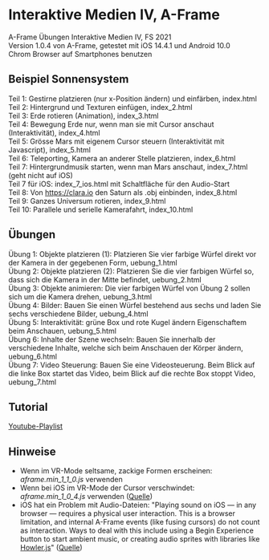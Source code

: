 # Interaktive Medien IV, A-Frame
A-Frame Übungen Interaktive Medien IV, FS 2021  
Version 1.0.4 von A-Frame, getestet mit iOS 14.4.1 und Android 10.0  
Chrom Browser auf Smartphones benutzen  
## Beispiel Sonnensystem
Teil 1: Gestirne platzieren (nur x-Position ändern) und einfärben, index.html  
Teil 2: Hintergrund und Texturen einfügen, index_2.html  
Teil 3: Erde rotieren (Animation), index_3.html  
Teil 4: Bewegung Erde nur, wenn man sie mit Cursor anschaut (Interaktivität), index_4.html  
Teil 5: Grösse Mars mit eigenem Cursor steuern (Interaktivität mit Javascript), index_5.html  
Teil 6: Teleporting, Kamera an anderer Stelle platzieren, index_6.html  
Teil 7: Hintergrundmusik starten, wenn man Mars anschaut, index_7.html (geht nicht auf iOS)  
Teil 7 für iOS: index_7_ios.html mit Schaltfläche für den Audio-Start  
Teil 8: Von https://clara.io den Saturn als .obj einbinden, index_8.html  
Teil 9: Ganzes Universum rotieren, index_9.html  
Teil 10: Parallele und serielle Kamerafahrt, index_10.html  
## Übungen
Übung 1: Objekte platzieren (1): Platzieren Sie vier farbige Würfel direkt vor der Kamera in der gegebenen Form, uebung_1.html  
Übung 2: Objekte platzieren (2): Platzieren Sie die vier farbigen Würfel so, dass sich die Kamera in der Mitte befindet, uebung_2.html  
Übung 3: Objekte animieren: Die vier farbigen Würfel von Übung 2 sollen sich um die Kamera drehen, uebung_3.html  
Übung 4: Bilder: Bauen Sie einen Würfel bestehend aus sechs <a-plane> und laden Sie sechs verschiedene Bilder, uebung_4.html  
Übung 5: Interaktivität: grüne Box und rote Kugel ändern Eigenschaftem beim Anschauen, uebung_5.html  
Übung 6: Inhalte der Szene wechseln: Bauen Sie innerhalb der <a-scene> verschiedene Inhalte, welche sich beim Anschauen der Körper ändern, uebung_6.html  
Übung 7: Video Steuerung: Bauen Sie eine Videosteuerung. Beim Blick auf die linke Box startet das Video, beim Blick auf die rechte Box stoppt Video, uebung_7.html  
## Tutorial
<a href="https://www.youtube.com/playlist?list=PLS1hZNcGg7eG9bzgOAb40ewHcEnFGfC1v" target="_blank">Youtube-Playlist</a>
## Hinweise
- Wenn im VR-Mode seltsame, zackige Formen erscheinen: <i>aframe.min_1_1_0.js</i> verwenden  
- Wenn bei iOS im VR-Mode der Cursor verschwindet: <i>aframe.min_1_0_4.js</i> verwenden (<a href="https://github.com/aframevr/aframe/issues/4825" target="_blank">Quelle</a>) 
- iOS hat ein Problem mit Audio-Dateien: "Playing sound on iOS — in any browser — requires a physical user interaction. This is a browser limitation, and internal A-Frame events (like fusing cursors) do not count as interaction. Ways to deal with this include using a Begin Experience button to start ambient music, or creating audio sprites with libraries like <a href="https://github.com/goldfire/howler.js" target="_blank">Howler.js</a>" (<a target="_blank" href="https://aframe.io/docs/1.2.0/components/sound.html">Quelle</a>)